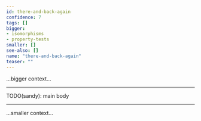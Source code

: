 ```yaml
---
id: there-and-back-again
confidence: 7
tags: []
bigger:
- isomorphisms
- property-tests
smaller: []
see-also: []
name: "there-and-back-again"
teaser: ""
---
```



...bigger context...

---

TODO(sandy): main body

---

...smaller context...
